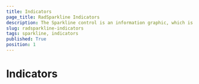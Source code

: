 ```yaml
---
title: Indicators
page_title: RadSparkline Indicators
description: The Sparkline control is an information graphic, which is characterized by small size, excellent performance
slug: radsparkline-indicators
tags: sparkline, indicators
published: True
position: 1
---
```


# Indicators

